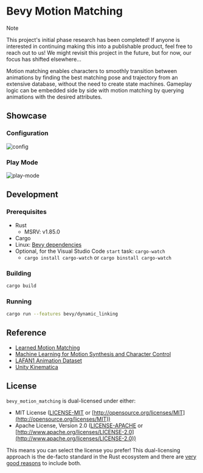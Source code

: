 # Bevy Motion Matching

> [!Note]
> This project's initial phase research has been completed!
> If anyone is interested in continuing making this into a publishable product, feel free to reach out to us!
> We might revisit this project in the future, but for now, our focus has shifted elsewhere...

Motion matching enables characters to smoothly transition between animations by finding the best matching pose and trajectory from an extensive database, without the need to create state machines.
Gameplay logic can be embedded side by side with motion matching by querying animations with the desired attributes.

## Showcase

### Configuration

![config](./.github/assets/config.png)

### Play Mode

![play-mode](./.github/assets/play-mode.png)

## Development

### Prerequisites

- Rust
  - MSRV: v1.85.0
- Cargo
- Linux: [Bevy dependencies](https://github.com/bevyengine/bevy/blob/main/docs/linux_dependencies.md)
- Optional, for the Visual Studio Code `start` task: `cargo-watch`
  - `cargo install cargo-watch` or `cargo binstall cargo-watch`

### Building

```bash
cargo build
```

### Running

```bash
cargo run --features bevy/dynamic_linking
```

## Reference

- [Learned Motion Matching](https://static-wordpress.ubisoft.com/montreal.ubisoft.com/wp-content/uploads/2020/07/09154101/Learned_Motion_Matching.pdf)
- [Machine Learning for Motion Synthesis and Character Control](https://www.youtube.com/watch?v=zuvmQxcCOM4)
- [LAFAN1 Animation Dataset](https://github.com/ubisoft/ubisoft-laforge-animation-dataset)
- [Unity Kinematica](https://docs.unity3d.com/Packages/com.unity.kinematica@0.8/manual/index.html)

## License

`bevy_motion_matching` is dual-licensed under either:

- MIT License ([LICENSE-MIT](LICENSE-MIT) or [http://opensource.org/licenses/MIT](http://opensource.org/licenses/MIT))
- Apache License, Version 2.0 ([LICENSE-APACHE](LICENSE-APACHE) or [http://www.apache.org/licenses/LICENSE-2.0](http://www.apache.org/licenses/LICENSE-2.0))

This means you can select the license you prefer!
This dual-licensing approach is the de-facto standard in the Rust ecosystem and there are [very good reasons](https://github.com/bevyengine/bevy/issues/2373) to include both.
